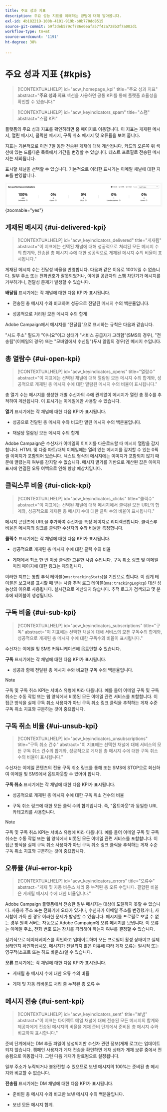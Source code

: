 ```yaml
---
title: 주요 성과 지표
description: 주요 성능 지표를 이해하는 방법에 대해 알아봅니다.
exl-id: 4b182219-100b-4101-919b-b0b770dd8515
source-git-commit: b9f3deb579cf786e0eafa57f42a728b3f7a002d1
workflow-type: tm+mt
source-wordcount: '1191'
ht-degree: 38%

---
```


# 주요 성과 지표 {#kpis}

>[!CONTEXTUALHELP]
>id="acw_homepage_kpi"
>title="주요 성과 지표"
>abstract="**주요 성과 지표** 섹션을 사용하면 공통 KPI를 통해 플랫폼 효율성을 확인할 수 있습니다."

<!-- à enlever? -->

>[!CONTEXTUALHELP]
>id="acw_keyindicators_spam"
>title="스팸"
>abstract="스팸 KPI"

플랫폼의 주요 성과 지표를 확인하려면 홈 페이지로 이동합니다. 이 지표는 게재된 메시지, 열린 메시지, 클릭한 메시지, 구독 취소 메시지 및 오류율을 보여 줍니다.

지표는 기본적으로 이전 7일 동안 전송된 게재에 대해 계산됩니다. 카드의 오른쪽 위 섹션에 있는 드롭다운 목록에서 기간을 변경할 수 있습니다. 테스트 프로필로 전송된 메시지는 제외됩니다.

표시할 채널을 선택할 수 있습니다. 기본적으로 이러한 표시기는 이메일 채널에 대한 지표를 반영합니다.

![전자 메일 채널에 대한 지표가 있는 KPI 카드를 보여 주는 스크린샷입니다.](assets/kpi.png){zoomable="yes"}

## 게재된 메시지 {#ui-delivered-kpi}

>[!CONTEXTUALHELP]
>id="acw_keyindicators_delivered"
>title="게재됨"
>abstract="이 지표에는 선택된 채널에 대해 성공적으로 처리된 모든 메시지 수의 합계와, 전송된 총 메시지 수에 대한 성공적으로 게재된 메시지 수의 비율이 표시됩니다."

게재된 메시지 수는 전달성 비율을 반영합니다. 다음과 같은 이유로 100%일 수 없습니다. 일부 주소 또는 전화번호가 잘못되었거나, 이메일 공급자의 스팸 차단기가 메시지를 거부하거나, 전달성 문제가 발생할 수 있습니다.

**배달됨** 표시기에는 각 채널에 대한 다음 KPI가 표시됩니다.

* 전송된 총 메시지 수와 비교하여 성공으로 전달된 메시지 수의 백분율입니다.

* 성공적으로 처리된 모든 메시지 수의 합계

Adobe Campaign에서 메시지를 “전달됨”으로 표시하는 규칙은 다음과 같습니다.

&quot;시드 주소&quot; 필드가 &quot;아니요&quot;이고 상태가 &quot;서비스 공급자가 고려함&quot;(SMS의 경우), &quot;전송됨&quot;(이메일의 경우) 또는 &quot;모바일에서 수신됨&quot;(푸시 알림의 경우)인 메시지 수입니다.

## 총 열람수 {#ui-open-kpi}

>[!CONTEXTUALHELP]
>id="acw_keyindicators_opens"
>title="열람수"
>abstract="이 지표에는 선택된 채널에 대해 열람된 모든 메시지 수의 합계와, 성공적으로 게재된 총 메시지 수에 대한 열람된 메시지 수의 비율이 표시됩니다."

총 열기 수는 메시지를 생성한 개별 수신자의 수에 관계없이 메시지가 열린 총 횟수를 추적하여 계산됩니다. 이 표시기는 이메일에만 사용할 수 있습니다.

**열기** 표시기에는 각 채널에 대한 다음 KPI가 표시됩니다.

* 성공으로 전달된 총 메시지 수와 비교한 열린 메시지 수의 백분율입니다.

* 채널당 열람된 모든 메시지 수의 합계

Adobe Campaign은 수신자가 이메일의 이미지를 다운로드할 때 메시지 열람을 감지합니다. HTML 및 다중 파트/대체 이메일에는 열려 있는 메시지를 감지할 수 있는 0픽셀 이미지가 포함되어 있습니다. 텍스트 형식의 메시지에는 이미지가 포함되지 않기 때문에 열렸는지 여부를 감지할 수 없습니다. 메시지 열기를 기반으로 계산된 값은 이미지 표시에 연결된 오류 여백으로 인해 항상 예상치입니다.

## 클릭스루 비율 {#ui-click-kpi}

>[!CONTEXTUALHELP]
>id="acw_keyindicators_clicks"
>title="클릭수"
>abstract="이 지표에는 선택된 채널에 대해 메시지에서 클릭된 모든 URL의 합계와, 성공적으로 게재된 총 메시지 수에 대한 클릭 수의 비율이 표시됩니다."

메시지 콘텐츠에 URL을 추가하여 수신자를 특정 페이지로 리디렉션합니다. 클릭스루 비율은 메시지의 링크를 클릭한 수신자의 수와 비율을 측정합니다.

**클릭수** 표시기에는 각 채널에 대한 다음 KPI가 표시됩니다.

* 성공적으로 게재된 총 메시지 수에 대한 클릭 수의 비율

* 게재에서 최소 한 번 이상 클릭한 고유한 사람 수입니다. 구독 취소 링크 및 이메일 미러 페이지에 대한 링크는 제외됩니다.

이러한 지표는 통합 추적 테이블(`nms:trackingStats`)을 기반으로 합니다. 이 집계 테이블은 보고서를 표시할 때 받는 사람 추적 로그 테이블(`nms:trackingLogRcp`) 대신 성능상의 이유로 사용됩니다. 실시간으로 계산되지 않습니다. 추적 로그가 검색되고 몇 분 후에 테이블이 생성됩니다.

## 구독 비율 {#ui-sub-kpi}

>[!CONTEXTUALHELP]
>id="acw_keyindicators_subscriptions"
>title="구독"
>abstract="이 지표에는 선택한 채널에 대해 서비스의 모든 구독수의 합계와, 성공적으로 게재된 총 메시지 수에 대한 구독수의 비율이 표시됩니다."

수신자는 이메일 및 SMS 커뮤니케이션에 옵트인할 수 있습니다.

**구독** 표시기에는 각 채널에 대한 다음 KPI가 표시됩니다.

* 성공과 함께 전달된 총 메시지 수와 비교한 구독 수의 백분율입니다.

>[!NOTE]
>
> 구독 및 구독 취소 KPI는 서비스 유형에 따라 다릅니다. 예를 들어 이메일 구독 및 구독 취소는 수동 작업 또는 웹 양식에서 비롯된 모든 이메일 관련 서비스를 포함합니다. 이 접근 방식을 실제 구독 취소 사용자가 아닌 구독 취소 링크 클릭을 추적하는 게재 수준 구독 취소 지표와 구분하는 것이 중요합니다.

## 구독 취소 비율 {#ui-unsub-kpi}

>[!CONTEXTUALHELP]
>id="acw_keyindicators_unsubscriptions"
>title="구독 취소 건수"
>abstract="이 지표에는 선택한 채널에 대해 서비스의 모든 구독 취소 건수의 합계와, 성공적으로 게재된 총 메시지 수에 대한 구독 취소 수의 비율이 표시됩니다."

수신자는 이메일 콘텐츠의 전용 구독 취소 링크를 통해 또는 SMS에 STOP으로 회신하여 이메일 및 SMS에서 옵트아웃할 수 있어야 합니다.

**구독 취소** 표시기에는 각 채널에 대한 다음 KPI가 표시됩니다.

* 성공적으로 게재된 총 메시지 수에 대한 구독 취소 건수의 비율

* 구독 취소 링크에 대한 모든 클릭 수의 합계입니다. 즉, &quot;옵트아웃&quot;과 동일한 URL 카테고리를 사용합니다.

>[!NOTE]
>
> 구독 및 구독 취소 KPI는 서비스 유형에 따라 다릅니다. 예를 들어 이메일 구독 및 구독 취소는 수동 작업 또는 웹 양식에서 비롯된 모든 이메일 관련 서비스를 포함합니다. 이 접근 방식을 실제 구독 취소 사용자가 아닌 구독 취소 링크 클릭을 추적하는 게재 수준 구독 취소 지표와 구분하는 것이 중요합니다.

## 오류율 {#ui-error-kpi}

>[!CONTEXTUALHELP]
>id="acw_keyindicators_errors"
>title="오류수"
>abstract="게재 및 자동 바운스 처리 중 누적된 총 오류 수입니다. 결합된 비율은 게재될 메시지 수에 대한 비율입니다."

Adobe Campaign 플랫폼에서 전송한 일부 메시지는 대상에 도달하지 못할 수 있습니다. 사용자 주소 또는 전화기에 오타가 있거나, 수신자가 이메일 주소를 변경했거나, 사서함이 가득 찬 경우 이러한 문제가 발생할 수 있습니다. 메시지를 프로필로 보낼 수 없는 경우 원격 서버는 자동으로 Adobe Campaign에 오류 메시지를 보냅니다. 이 오류는 이메일 주소, 전화 번호 또는 장치를 격리해야 하는지 여부를 결정할 수 있습니다.

정기적으로 데이터베이스를 확인하고 업데이트하며 모든 프로필이 활성 상태이고 실제 상태인지 확인하십시오. 메시지가 전달되지 않은 이유에 따라 게재 오류는 일시적 또는 영구적(소프트 또는 하드 바운스)일 수 있습니다.

**오류** 표시기에는 각 채널에 대한 다음 KPI가 표시됩니다.

* 게재될 총 메시지 수에 대한 오류 수의 비율

* 게재 및 자동 리바운드 처리 중 누적된 총 오류 수

## 메시지 전송 {#ui-sent-kpi}

<!--DRAFT - This section requires a validation-->

>[!CONTEXTUALHELP]
>id="acw_keyindicators_sent"
>title="보냄"
>abstract="이 지표는 다이렉트 메일 채널에 대해 전송된 모든 메시지의 합계와 제공자에게 전송된 메시지의 비율을 게재 준비 단계에서 준비된 총 메시지 수와 비교하여 표시합니다."

준비 단계에서는 DM 추출 파일이 생성되지만 수신자 관련 정보(게재 로그)는 업데이트되지 않습니다. 캠페인 사용자가 게재 전송을 확인하면 게재 상태가 게재 보류 중에서 전송됨으로 이동합니다. 그런 다음 게재가 완료됨으로 설정됩니다.

일부 주소가 누락되거나 불완전할 수 있으므로 보낸 메시지의 100%는 준비된 총 메시지와 비교할 수 없습니다.

**전송됨** 표시기에는 DM 채널에 대한 다음 KPI가 표시됩니다.

* 준비된 총 메시지 수와 비교한 보낸 메시지 수의 백분율입니다.

* 보낸 모든 메시지 합계.